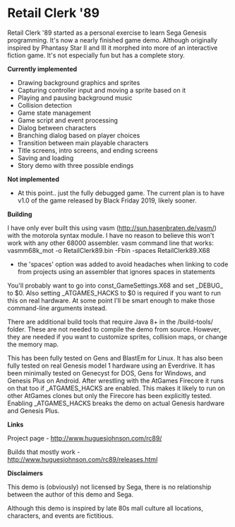 # Retail Clerk '89
Retail Clerk '89 started as a personal exercise to learn Sega Genesis programming. It's now a nearly finished game demo. Although originally inspired by Phantasy Star II and III it morphed into more of an interactive fiction game. It's not especially fun but has a complete story. 

**Currently implemented**

* Drawing background graphics and sprites
* Capturing controller input and moving a sprite based on it
* Playing and pausing background music
* Collision detection
* Game state management
* Game script and event processing
* Dialog between characters
* Branching dialog based on player choices
* Transition between main playable characters
* Title screens, intro screens, and ending screens
* Saving and loading
* Story demo with three possible endings

**Not implemented**

* At this point.. just the fully debugged game. The current plan is to have v1.0 of the game released by Black Friday 2019, likely sooner.

**Building**

I have only ever built this using vasm (http://sun.hasenbraten.de/vasm/) with the motorola syntax module. I have no reason to believe this won't work with any other 68000 assembler.
vasm command line that works: 
vasmm68k_mot -o RetailClerk89.bin -Fbin -spaces RetailClerk89.X68
* the 'spaces' option was added to avoid headaches when linking to code from projects using an assembler that ignores spaces in statements

You'll probably want to go into const\_GameSettings.X68 and set \_DEBUG\_ to $0. Also setting \_ATGAMES\_HACKS to $0 is required if you want to run this on real hardware. At some point I'll be smart enough to make those command-line arguments instead.

There are additional build tools that require Java 8+ in the /build-tools/ folder. These are not needed to compile the demo from source. However, they are needed if you want to customize sprites, collision maps, or change the memory map. 

This has been fully tested on Gens and BlastEm for Linux. It has also been fully tested on real Genesis model 1 hardware using an Everdrive. It has been minimally tested on Genecyst for DOS, Gens for Windows, and Genesis Plus on Android. After wrestling with the AtGames Firecore it runs on that too if \_ATGAMES\_HACKS are enabled. This makes it likely to run on other AtGames clones but only the Firecore has been explicitly tested. Enabling \_ATGAMES\_HACKS breaks the demo on actual Genesis hardware and Genesis Plus.

**Links**

Project page - http://www.huguesjohnson.com/rc89/

Builds that mostly work - http://www.huguesjohnson.com/rc89/releases.html

**Disclaimers**

This demo is (obviously) not licensed by Sega, there is no relationship between the author of this demo and Sega.

Although this demo is inspired by late 80s mall culture all locations, characters, and events are fictitious. 

